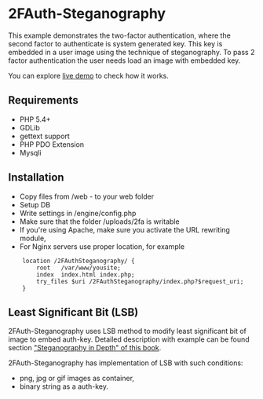 2FAuth-Steganography
================

This example demonstrates the two-factor authentication, where the second factor to authenticate is system    generated key. This key is embedded in a user image using the technique of steganography. 
To pass 2 factor authentication the user needs load an image with embedded key.

You can explore [live demo](http://semaster.name/2FAuthSteganography/) to check how it works.

Requirements
------------
* PHP 5.4+
* GDLib
* gettext support
* PHP PDO Extension
* Mysqli

Installation
------------
* Copy files from /web - to your web folder
* Setup DB 
* Write settings in /engine/config.php
* Make sure that the folder /uploads/2fa is writable
* If you're using Apache, make sure you activate the URL rewriting module, 
* For Nginx servers use proper location, for example
```
    location /2FAuthSteganography/ {
        root   /var/www/yousite;
        index  index.html index.php;
        try_files $uri /2FAuthSteganography/index.php?$request_uri;
    }
```

Least Significant Bit (LSB)
---------------------------
2FAuth-Steganography uses LSB method to modify least significant bit of image to embed auth-key. 
Detailed description with example can be found section ["Steganography in Depth" of this book](http://books.google.com.ua/books?id=qGcum1ZWkiYC&pg=PA37&source=gbs_toc_r&cad=3#v=onepage&q&f=false).

2FAuth-Steganography has implementation of LSB with such conditions:
* png, jpg or gif images as container,
* binary string as a auth-key.
 
